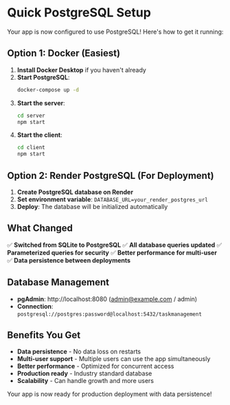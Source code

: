 # Quick PostgreSQL Setup

Your app is now configured to use PostgreSQL! Here's how to get it running:

## Option 1: Docker (Easiest)

1. **Install Docker Desktop** if you haven't already
2. **Start PostgreSQL**:
   ```bash
   docker-compose up -d
   ```
3. **Start the server**:
   ```bash
   cd server
   npm start
   ```
4. **Start the client**:
   ```bash
   cd client
   npm start
   ```

## Option 2: Render PostgreSQL (For Deployment)

1. **Create PostgreSQL database on Render**
2. **Set environment variable**: `DATABASE_URL=your_render_postgres_url`
3. **Deploy**: The database will be initialized automatically

## What Changed

✅ **Switched from SQLite to PostgreSQL**
✅ **All database queries updated**
✅ **Parameterized queries for security**
✅ **Better performance for multi-user**
✅ **Data persistence between deployments**

## Database Management

- **pgAdmin**: http://localhost:8080 (admin@example.com / admin)
- **Connection**: `postgresql://postgres:password@localhost:5432/taskmanagement`

## Benefits You Get

- **Data persistence** - No data loss on restarts
- **Multi-user support** - Multiple users can use the app simultaneously
- **Better performance** - Optimized for concurrent access
- **Production ready** - Industry standard database
- **Scalability** - Can handle growth and more users

Your app is now ready for production deployment with data persistence! 